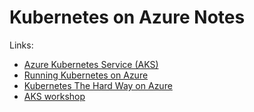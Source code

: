 # Kubernetes on Azure Notes

Links:

- [Azure Kubernetes Service \(AKS\)](https://docs.microsoft.com/en-us/azure/aks/)
- [Running Kubernetes on Azure](https://kubernetes.io/docs/setup/production-environment/turnkey/azure/)
- [Kubernetes The Hard Way on Azure](https://github.com/ivanfioravanti/kubernetes-the-hard-way-on-azure)
- [AKS workshop](https://aksworkshop.io/)